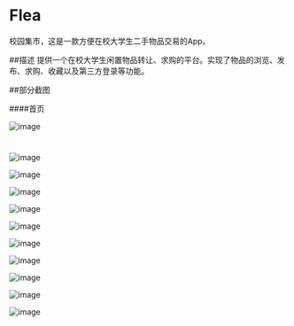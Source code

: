 # Flea
校园集市，这是一款方便在校大学生二手物品交易的App。



##描述
提供一个在校大学生闲置物品转让、求购的平台。实现了物品的浏览、发布、求购、收藏以及第三方登录等功能。


##部分截图


####首页

![image](https://github.com/Fionaaaa/Flea/blob/master/src/main/res/drawable/001.JPG)  

#

![image](https://github.com/Fionaaaa/Flea/blob/master/src/main/res/drawable/002.JPG)



![image](https://github.com/Fionaaaa/Flea/blob/master/src/main/res/drawable/003.JPG)




![image](https://github.com/Fionaaaa/Flea/blob/master/src/main/res/drawable/004.JPG)




![image](https://github.com/Fionaaaa/Flea/blob/master/src/main/res/drawable/005.JPG)





![image](https://github.com/Fionaaaa/Flea/blob/master/src/main/res/drawable/006.JPG)





![image](https://github.com/Fionaaaa/Flea/blob/master/src/main/res/drawable/007.JPG)




![image](https://github.com/Fionaaaa/Flea/blob/master/src/main/res/drawable/008.JPG)




![image](https://github.com/Fionaaaa/Flea/blob/master/src/main/res/drawable/009.JPG)




![image](https://github.com/Fionaaaa/Flea/blob/master/src/main/res/drawable/010.JPG)





![image](https://github.com/Fionaaaa/Flea/blob/master/src/main/res/drawable/011.JPG)






